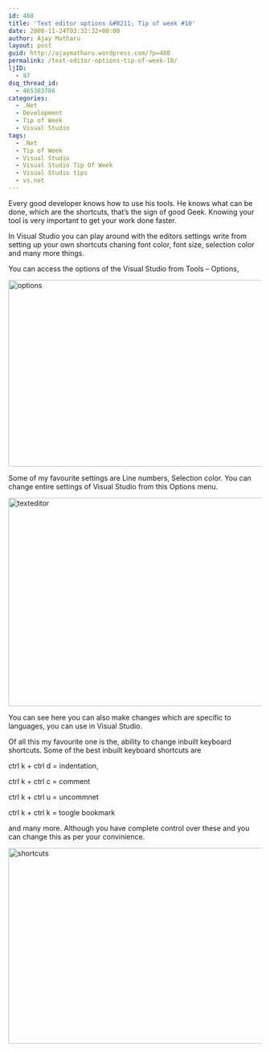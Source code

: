 ```yaml
---
id: 488
title: 'Text editor options &#8211; Tip of week #10'
date: 2008-11-24T03:32:32+00:00
author: Ajay Matharu
layout: post
guid: http://ajaymatharu.wordpress.com/?p=488
permalink: /text-editor-options-tip-of-week-10/
ljID:
  - 97
dsq_thread_id:
  - 465383786
categories:
  - .Net
  - Development
  - Tip of Week
  - Visual Studio
tags:
  - .Net
  - Tip of Week
  - Visual Studio
  - Visual Studio Tip Of Week
  - Visual Studio tips
  - vs.net
---
```

[](http://ajaymatharu.files.wordpress.com/2008/11/options.png)Every good developer knows how to use his tools. He knows what can be done, which are the shortcuts, that&#8217;s the sign of good Geek. Knowing your tool is very important to get your work done faster.

In Visual Studio you can play around with the editors settings write from setting up your own shortcuts chaning font color, font size, selection color and many more things.

You can access the options of the Visual Studio from Tools &#8211; Options,

<img class="aligncenter size-full wp-image-489" title="options" src="http://ajaymatharu.files.wordpress.com/2008/11/options.png" alt="options" width="682" height="371" />

Some of my favourite settings are Line numbers, Selection color. You can change entire settings of Visual Studio from this Options menu.

[<img class="aligncenter size-full wp-image-490" title="texteditor" src="http://ajaymatharu.files.wordpress.com/2008/11/texteditor.png" alt="texteditor" width="677" height="414" />](http://ajaymatharu.files.wordpress.com/2008/11/texteditor.png)

You can see here you can also make changes which are specific to languages, you can use in Visual Studio.

Of all this my favourite one is the, ability to change inbuilt keyboard shortcuts. Some of the best inbuilt keyboard shortcuts are

ctrl k + ctrl d = indentation,

ctrl k + ctrl c = comment

ctrl k + ctrl u = uncommnet

ctrl k + ctrl k = toogle bookmark

and many more. Although you have complete control over these and you can change this as per your convinience.

[<img class="aligncenter size-full wp-image-491" title="shortcuts" src="http://ajaymatharu.files.wordpress.com/2008/11/shortcuts.png" alt="shortcuts" width="635" height="389" />](http://ajaymatharu.files.wordpress.com/2008/11/shortcuts.png)